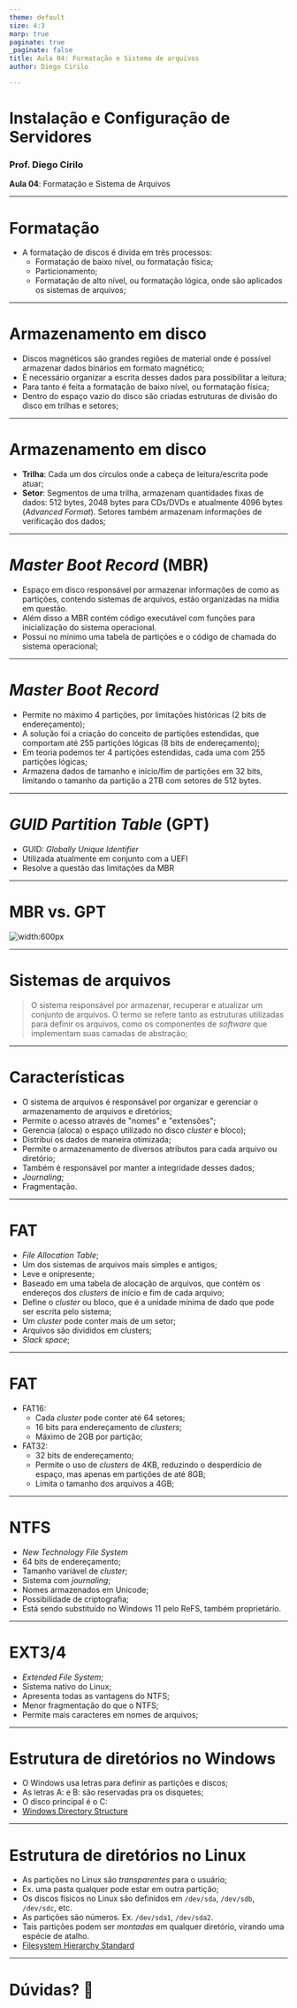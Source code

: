 ```yaml
---
theme: default
size: 4:3
marp: true
paginate: true
_paginate: false
title: Aula 04: Formatação e Sistema de arquivos
author: Diego Cirilo

---
```

<style>
img {
  display: block;
  margin: 0 auto;
}
</style>

# <!-- fit --> Instalação e Configuração de Servidores

### Prof. Diego Cirilo

**Aula 04**: Formatação e Sistema de Arquivos

---
# Formatação
- A formatação de discos é divida em três processos:
    - Formatação de baixo nível, ou formatação física;
    - Particionamento;
    - Formatação de alto nível, ou formatação lógica, onde são aplicados os sistemas de arquivos;

---
# Armazenamento em disco
- Discos magnéticos são grandes regiões de material onde é possível armazenar dados binários em formato magnético;
- É necessário organizar a escrita desses dados para possibilitar a leitura;
- Para tanto é feita a formatação de baixo nível, ou formatação física;
- Dentro do espaço vazio do disco são criadas estruturas de divisão do disco em trilhas e setores;

---
# Armazenamento em disco
- **Trilha**: Cada um dos círculos onde a cabeça de leitura/escrita pode atuar;
- **Setor**: Segmentos de uma trilha, armazenam quantidades fixas de dados: 512 bytes, 2048 bytes para CDs/DVDs e atualmente 4096 bytes (*Advanced Format*). Setores também armazenam informações de verificação dos dados;

---
# *Master Boot Record* (MBR)
- Espaço em disco responsável por armazenar informações de como as partições, contendo sistemas de arquivos, estão organizadas na mídia em questão.
- Além disso a MBR contém código executável com funções para inicialização do sistema operacional.
- Possui no mínimo uma tabela de partições e o código de chamada do sistema operacional;

---
# *Master Boot Record*
- Permite no máximo 4 partições, por limitações históricas (2 bits de endereçamento);
- A solução foi a criação do conceito de partições estendidas, que comportam até 255 partições lógicas (8 bits de endereçamento);
- Em teoria podemos ter 4 partições estendidas, cada uma com 255 partições lógicas;
- Armazena dados de tamanho e início/fim de partições em 32 bits, limitando o tamanho da partição a 2TB com setores de 512 bytes.

---
# *GUID Partition Table* (GPT)
- GUID: *Globally Unique Identifier*
- Utilizada atualmente em conjunto com a UEFI
- Resolve a questão das limitações da MBR

---
# MBR vs. GPT
![width:600px](../img/mbrgpt.png)

---
# Sistemas de arquivos
>O sistema responsável por armazenar, recuperar e atualizar um conjunto de arquivos. O termo se refere tanto as estruturas utilizadas para definir os arquivos, como os componentes de *software* que implementam suas camadas de abstração;

---
# Características
- O sistema de arquivos é responsável por organizar e gerenciar o armazenamento de arquivos e diretórios;
- Permite o acesso através de "nomes" e "extensões";
- Gerencia (aloca) o espaço utilizado no disco *cluster* e bloco);
- Distribui os dados de maneira otimizada;
- Permite o armazenamento de diversos atributos para cada arquivo ou diretório;
- Também é responsável por manter a integridade desses dados;
- *Journaling*;
- Fragmentação.

---
# FAT
- *File Allocation Table*;
- Um dos sistemas de arquivos mais simples e antigos;
- Leve e onipresente;
- Baseado em uma tabela de alocação de arquivos, que contém os endereços dos *clusters* de início e fim de cada arquivo;
- Define o *cluster* ou bloco, que é a unidade mínima de dado que pode ser escrita pelo sistema;
- Um *cluster* pode conter mais de um setor;
- Arquivos são divididos em clusters;
- *Slack space*;

---
# FAT
- FAT16:
    - Cada *cluster* pode conter até 64 setores;
    - 16 bits para endereçamento de *clusters*;
    - Máximo de 2GB por partição;
- FAT32:
    - 32 bits de endereçamento;
    - Permite o uso de *clusters* de 4KB, reduzindo o desperdício de espaço, mas apenas em partições de até 8GB;
    - Limita o tamanho dos arquivos a 4GB;

---
# NTFS
- *New Technology File System*
- 64 bits de endereçamento;
- Tamanho variável de *cluster*;
- Sistema com *journaling*;
- Nomes armazenados em Unicode;
- Possibilidade de criptografia;
- Está sendo substituído no Windows 11 pelo ReFS, também proprietário.

---
# EXT3/4
- *Extended File System*;
- Sistema nativo do Linux;
- Apresenta todas as vantagens do NTFS;
- Menor fragmentação do que o NTFS;
- Permite mais caracteres em nomes de arquivos;

---
# Estrutura de diretórios no Windows
- O Windows usa letras para definir as partições e discos;
- As letras A: e B: são reservadas pra os disquetes;
- O disco principal é o C:
- [Windows Directory Structure](https://en.wikipedia.org/wiki/Directory_structure)

---
# Estrutura de diretórios no Linux
- As partições no Linux são *transparentes* para o usuário;
- Ex. uma pasta qualquer pode estar em outra partição;
- Os discos físicos no Linux são definidos em `/dev/sda`, `/dev/sdb`, `/dev/sdc`, etc.
- As partições são números. Ex. `/dev/sda1`, `/dev/sda2`.
- Tais partições podem ser *montadas* em qualquer diretório, virando uma espécie de atalho.
- [Filesystem Hierarchy Standard](https://pt.wikipedia.org/wiki/Filesystem_Hierarchy_Standard)
---
# <!--fit--> Dúvidas? 🤔
